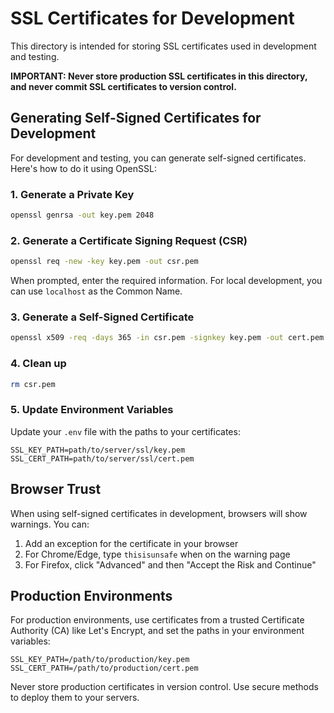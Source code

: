 # SSL Certificates for Development

This directory is intended for storing SSL certificates used in development and testing. 

**IMPORTANT: Never store production SSL certificates in this directory, and never commit SSL certificates to version control.**

## Generating Self-Signed Certificates for Development

For development and testing, you can generate self-signed certificates. Here's how to do it using OpenSSL:

### 1. Generate a Private Key

```bash
openssl genrsa -out key.pem 2048
```

### 2. Generate a Certificate Signing Request (CSR)

```bash
openssl req -new -key key.pem -out csr.pem
```

When prompted, enter the required information. For local development, you can use `localhost` as the Common Name.

### 3. Generate a Self-Signed Certificate

```bash
openssl x509 -req -days 365 -in csr.pem -signkey key.pem -out cert.pem
```

### 4. Clean up

```bash
rm csr.pem
```

### 5. Update Environment Variables

Update your `.env` file with the paths to your certificates:

```
SSL_KEY_PATH=path/to/server/ssl/key.pem
SSL_CERT_PATH=path/to/server/ssl/cert.pem
```

## Browser Trust

When using self-signed certificates in development, browsers will show warnings. You can:

1. Add an exception for the certificate in your browser
2. For Chrome/Edge, type `thisisunsafe` when on the warning page
3. For Firefox, click "Advanced" and then "Accept the Risk and Continue"

## Production Environments

For production environments, use certificates from a trusted Certificate Authority (CA) like Let's Encrypt, and set the paths in your environment variables:

```
SSL_KEY_PATH=/path/to/production/key.pem
SSL_CERT_PATH=/path/to/production/cert.pem
```

Never store production certificates in version control. Use secure methods to deploy them to your servers. 